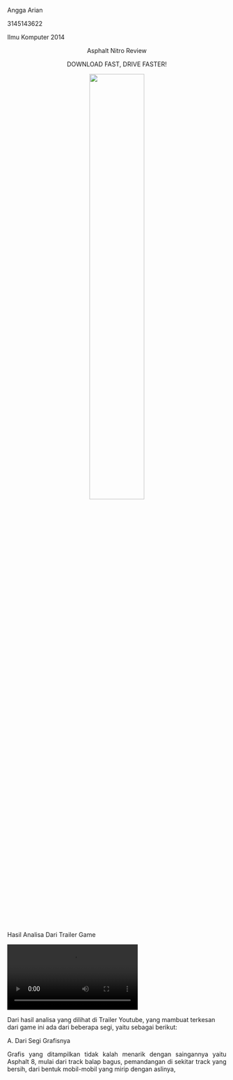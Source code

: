 <html>
<body>
<p align="left">Angga Arian</p> 
<p align="left">3145143622</p> 
<p align="left">Ilmu Komputer 2014</p>           
<p align="center">Asphalt Nitro Review</p>
<p align="center">DOWNLOAD FAST, DRIVE FASTER!</p>
<p align="center"><img src="https://1.bp.blogspot.com/-4trF7D74rSs/WJNNUGcWW6I/AAAAAAAAFqA/7cacR7q3RtYZoL6RNna65yNTBhVJf3ktQCLcB/s1600/unnamed.png" align="center" width="50%"></p>

Hasil Analisa Dari Trailer Game

<video controls>
      <source src="contohvideo.mp4" type="video/mp4">
    </video>

Dari hasil analisa yang dilihat di Trailer Youtube, yang mambuat terkesan dari game ini ada dari beberapa segi, yaitu sebagai berikut:

A. Dari Segi Grafisnya
    <p align="justify">Grafis yang ditampilkan tidak kalah menarik dengan saingannya yaitu Asphalt 8, mulai dari track balap bagus, pemandangan di sekitar track yang bersih, dari bentuk mobil-mobil yang mirip dengan aslinya,</p>
</body>
</html>
